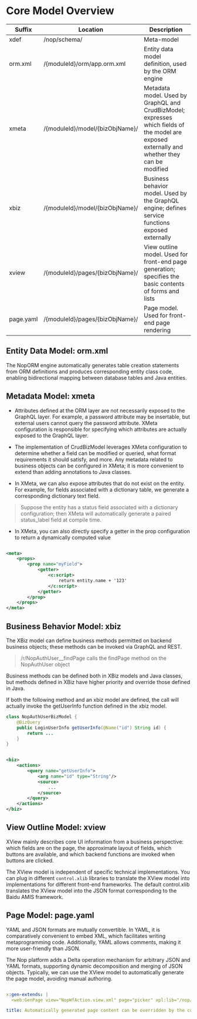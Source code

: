 # Core Model Overview

|Suffix|Location|Description|
|---|---|---|
|xdef|/nop/schema/|Meta-model|
|orm.xml|/{moduleId}/orm/app.orm.xml|Entity data model definition, used by the ORM engine|
|xmeta|/{moduleId}/model/{bizObjName}/|Metadata model. Used by GraphQL and CrudBizModel; expresses which fields of the model are exposed externally and whether they can be modified|
|xbiz|/{moduleId}/model/{bizObjName}/|Business behavior model. Used by the GraphQL engine; defines service functions exposed externally|
|xview|/{moduleId}/pages/{bizObjName}/|View outline model. Used for front-end page generation; specifies the basic contents of forms and lists|
|page.yaml|/{moduleId}/pages/{bizObjName}/|Page model. Used for front-end page rendering|

## Entity Data Model: orm.xml

The NopORM engine automatically generates table creation statements from ORM definitions and produces corresponding entity class code, enabling bidirectional mapping between database tables and Java entities.

## Metadata Model: xmeta

* Attributes defined at the ORM layer are not necessarily exposed to the GraphQL layer. For example, a password attribute may be insertable, but external users cannot query the password attribute.
  XMeta configuration is responsible for specifying which attributes are actually exposed to the GraphQL layer.

* The implementation of CrudBizModel leverages XMeta configuration to determine whether a field can be modified or queried, what format requirements it should satisfy, and more.
  Any metadata related to business objects can be configured in XMeta; it is more convenient to extend than adding annotations to Java classes.

* In XMeta, we can also expose attributes that do not exist on the entity. For example, for fields associated with a dictionary table, we generate a corresponding dictionary text field.

> Suppose the entity has a status field associated with a dictionary configuration; then XMeta will automatically generate a paired status\_label field at compile time.

* In XMeta, you can also directly specify a getter in the prop configuration to return a dynamically computed value

```xml

<meta>
    <props>
        <prop name="myField">
            <getter>
                <c:script>
                    return entity.name + '123'
                </c:script>
            </getter>
        </prop>
    </props>
</meta>
```

## Business Behavior Model: xbiz

The XBiz model can define business methods permitted on backend business objects; these methods can be invoked via GraphQL and REST.

> /r/NopAuthUser\_\_findPage calls the findPage method on the NopAuthUser object

Business methods can be defined both in XBiz models and Java classes, but methods defined in XBiz have higher priority and override those defined in Java.

If both the following method and an xbiz model are defined, the call will actually invoke the getUserInfo function defined in the xbiz model.

```java
class NopAuthUserBizModel {
    @BizQuery
    public LoginUserInfo getUserInfo(@Name("id") String id) {
        return ...
    }
}
```

```xml

<biz>
    <actions>
        <query name="getUserInfo">
            <arg name="id" type="String"/>
            <source>
                ...
            </source>
        </query>
    </actions>
</biz>
```

## View Outline Model: xview

XView mainly describes core UI information from a business perspective: which fields are on the page, the approximate layout of fields, which buttons are available, and which backend functions are invoked when buttons are clicked.

The XView model is independent of specific technical implementations. You can plug in different `control.xlib`
libraries to translate the XView model into implementations for different front-end frameworks. The default control.xlib translates the XView model into the JSON format corresponding to the Baidu AMIS framework.

## Page Model: page.yaml

YAML and JSON formats are mutually convertible. In YAML, it is comparatively convenient to embed XML, which facilitates writing metaprogramming code. Additionally, YAML allows comments, making it more user-friendly than JSON.

The Nop platform adds a Delta operation mechanism for arbitrary JSON and YAML formats, supporting dynamic decomposition and merging of JSON objects. Typically, we can use the XView model to automatically generate the page model, avoiding manual authoring.

```yaml

x:gen-extends: |
  <web:GenPage view="NopWfAction.view.xml" page="picker" xpl:lib="/nop/web/xlib/web.xlib" />

title: Automatically generated page content can be overridden by the content manually authored here
```
<!-- SOURCE_MD5:b38373d5762e9c3033807841b2542be9-->
